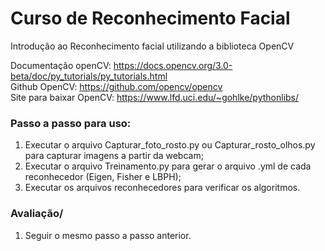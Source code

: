 # Curso de Reconhecimento Facial
Introdução ao Reconhecimento facial utilizando a biblioteca OpenCV

Documentação openCV: https://docs.opencv.org/3.0-beta/doc/py_tutorials/py_tutorials.html <br>
Github OpenCV: https://github.com/opencv/opencv <br>
Site para baixar OpenCV: https://www.lfd.uci.edu/~gohlke/pythonlibs/<br>

### Passo a passo para uso:
1. Executar o arquivo Capturar_foto_rosto.py ou Capturar_rosto_olhos.py para capturar imagens a partir da webcam;
2. Executar o arquivo Treinamento.py para gerar o arquivo .yml de cada reconhecedor (Eigen, Fisher e LBPH);
3. Executar os arquivos reconhecedores para verificar os algoritmos.

### Avaliação/
1. Seguir o mesmo passo a passo anterior.
